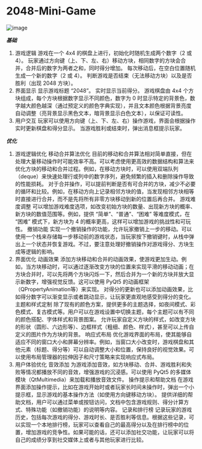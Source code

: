 # 2048-Mini-Game
![image](https://github.com/user-attachments/assets/94f5f884-7db0-47f9-b934-6cb041264855)

***基础***
1. 游戏逻辑
游戏在一个 4x4 的棋盘上进行，初始化时随机生成两个数字（2 或 4）。
玩家通过方向键（上、下、左、右）移动方块，相同数字的方块会合并，合并后的数字为两者之和，同时得分增加。
每次移动后，在空白位置随机生成一个新的数字（2 或 4）。
判断游戏是否结束（无法移动方块）以及是否胜利（出现 2048 方块）。
2. 界面显示
显示游戏标题 “2048”。
实时显示当前得分。
游戏棋盘由 4x4 个方块组成，每个方块根据数字显示不同颜色，数字为 0 时显示特定的背景色，数字越大颜色越深（通过预定义的颜色字典实现），并且文本颜色根据背景亮度自动调整（亮背景显示黑色文本，暗背景显示白色文本），以保证可读性。
3. 用户交互
玩家可以使用方向键（上、下、左、右）操作游戏，界面会根据操作实时更新棋盘和得分显示。
当游戏胜利或结束时，弹出消息框提示玩家。

***优化***
1. 游戏逻辑优化
移动合并算法优化
目前的移动和合并算法相对简单直接，但在处理大量移动操作时可能效率不高。可以考虑使用更高效的数据结构和算法来优化方块的移动和合并过程。例如，在移动方块时，可以使用双端队列（deque）来快速处理行或列中的数字序列，避免频繁的插入和删除操作导致的性能损耗。
对于合并操作，可以提前判断是否有可合并的方块，减少不必要的循环和比较。例如，在移动方向上记录相邻方块的值，当发现相邻方块相等时直接进行合并，而不是先将所有非零方块移动到新的位置后再合并。
游戏难度调整
可以增加游戏难度选项，如改变初始方块的数量、出现新方块的概率、新方块的数值范围等。例如，提供 “简单”、“普通”、“困难” 等难度模式，在 “困难” 模式下，新方块为 4 的概率更高，这样可以增加游戏的挑战性和可玩性。
撤销功能
实现一个撤销操作的功能，允许玩家撤销上一步的移动。可以使用一个栈来存储每一步移动前的游戏状态，当玩家按下撤销键时，从栈中弹出上一个状态并恢复游戏。不过，要注意处理好撤销操作对游戏得分、方块生成等逻辑的影响。
2. 界面优化
动画效果
添加方块移动和合并的动画效果，使游戏更加生动。例如，当方块移动时，可以通过逐渐改变方块的位置来实现平滑的移动动画；在方块合并时，可以先将两个方块闪烁一下，然后合并为一个新的方块并放大显示新数字，增强视觉反馈。这可以使用 PyQt5 的动画框架（QPropertyAnimation等）来实现。
对得分的更新也可以添加动画效果，比如得分数字可以渐变显示或者跳动显示，让玩家更直观地感受到得分的变化。
主题和样式定制
除了现有的颜色方案，提供更多的主题选择，如夜间模式、彩色模式、复古模式等。用户可以在游戏设置中切换主题，每个主题可以有不同的颜色搭配、字体样式和背景图案。
允许玩家自定义方块的样式，如改变方块的形状（圆形、六边形等）、边框样式（粗细、颜色、样式），甚至可以上传自定义的图片作为方块的背景。
响应式布局
优化游戏界面的布局，使其能够自适应不同的窗口大小和屏幕分辨率。例如，当窗口大小改变时，游戏棋盘和其他元素（标题、得分等）可以自动调整大小和位置，保持良好的视觉效果。可以使用布局管理器的拉伸因子和尺寸策略来实现响应式布局。
3. 用户体验优化
音效添加
为游戏添加音效，如方块移动、合并、游戏胜利和失败等情况都播放不同的音效，增强游戏的沉浸感。可以使用 PyQt5 的多媒体模块（QtMultimedia）来加载和播放音效文件。
操作提示和帮助文档
在游戏界面添加操作提示，比如在游戏开始时或者玩家长时间未操作时，弹出一个小提示框，显示游戏的基本操作方法（如使用方向键移动方块）。
提供详细的帮助文档，用户可以通过菜单或按钮访问，文档中包含游戏规则、得分计算方式、特殊功能（如撤销功能）的说明等内容。
记录和排行榜
记录玩家的游戏历史，包括每次游戏的得分、游戏时长、是否胜利等信息。根据这些记录，可以实现一个本地排行榜，玩家可以查看自己的最高得分以及在排行榜中的位置，增加游戏的竞争性。如果可能的话，还可以添加社交功能，让玩家可以将自己的成绩分享到社交媒体上或者与其他玩家进行比较。

